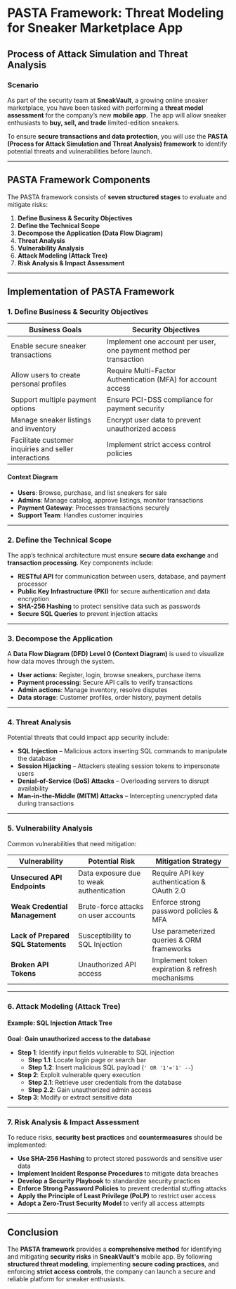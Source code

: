 # PASTA Framework: Threat Modeling for Sneaker Marketplace App  

## Process of Attack Simulation and Threat Analysis  

### Scenario  
As part of the security team at **SneakVault**, a growing online sneaker marketplace, you have been tasked with performing a **threat model assessment** for the company’s new **mobile app**. The app will allow sneaker enthusiasts to **buy, sell, and trade** limited-edition sneakers.  

To ensure **secure transactions and data protection**, you will use the **PASTA (Process for Attack Simulation and Threat Analysis) framework** to identify potential threats and vulnerabilities before launch.  

---

## PASTA Framework Components  
The PASTA framework consists of **seven structured stages** to evaluate and mitigate risks:  

1. **Define Business & Security Objectives**  
2. **Define the Technical Scope**  
3. **Decompose the Application (Data Flow Diagram)**  
4. **Threat Analysis**  
5. **Vulnerability Analysis**  
6. **Attack Modeling (Attack Tree)**  
7. **Risk Analysis & Impact Assessment**  

---

## Implementation of PASTA Framework  

### 1. Define Business & Security Objectives  

| **Business Goals** | **Security Objectives** |  
|--------------------|------------------------|  
| Enable secure sneaker transactions | Implement one account per user, one payment method per transaction |  
| Allow users to create personal profiles | Require Multi-Factor Authentication (MFA) for account access |  
| Support multiple payment options | Ensure PCI-DSS compliance for payment security |  
| Manage sneaker listings and inventory | Encrypt user data to prevent unauthorized access |  
| Facilitate customer inquiries and seller interactions | Implement strict access control policies |  

#### Context Diagram  

- **Users**: Browse, purchase, and list sneakers for sale  
- **Admins**: Manage catalog, approve listings, monitor transactions  
- **Payment Gateway**: Processes transactions securely  
- **Support Team**: Handles customer inquiries  

---

### 2. Define the Technical Scope  
The app’s technical architecture must ensure **secure data exchange** and **transaction processing**. Key components include:  

- **RESTful API** for communication between users, database, and payment processor  
- **Public Key Infrastructure (PKI)** for secure authentication and data encryption  
- **SHA-256 Hashing** to protect sensitive data such as passwords  
- **Secure SQL Queries** to prevent injection attacks  

---

### 3. Decompose the Application  
A **Data Flow Diagram (DFD) Level 0 (Context Diagram)** is used to visualize how data moves through the system.  

- **User actions**: Register, login, browse sneakers, purchase items  
- **Payment processing**: Secure API calls to verify transactions  
- **Admin actions**: Manage inventory, resolve disputes  
- **Data storage**: Customer profiles, order history, payment details  

---

### 4. Threat Analysis  
Potential threats that could impact app security include:  

- **SQL Injection** – Malicious actors inserting SQL commands to manipulate the database  
- **Session Hijacking** – Attackers stealing session tokens to impersonate users  
- **Denial-of-Service (DoS) Attacks** – Overloading servers to disrupt availability  
- **Man-in-the-Middle (MITM) Attacks** – Intercepting unencrypted data during transactions  

---

### 5. Vulnerability Analysis  
Common vulnerabilities that need mitigation:  

| **Vulnerability** | **Potential Risk** | **Mitigation Strategy** |  
|------------------|-------------------|------------------------|  
| **Unsecured API Endpoints** | Data exposure due to weak authentication | Require API key authentication & OAuth 2.0 |  
| **Weak Credential Management** | Brute-force attacks on user accounts | Enforce strong password policies & MFA |  
| **Lack of Prepared SQL Statements** | Susceptibility to SQL Injection | Use parameterized queries & ORM frameworks |  
| **Broken API Tokens** | Unauthorized API access | Implement token expiration & refresh mechanisms |  

---

### 6. Attack Modeling (Attack Tree)  

#### Example: SQL Injection Attack Tree  

**Goal**: **Gain unauthorized access to the database**  

- **Step 1**: Identify input fields vulnerable to SQL injection  
  - **Step 1.1**: Locate login page or search bar  
  - **Step 1.2**: Insert malicious SQL payload (`' OR '1'='1' --`)  
- **Step 2**: Exploit vulnerable query execution  
  - **Step 2.1**: Retrieve user credentials from the database  
  - **Step 2.2**: Gain unauthorized admin access  
- **Step 3**: Modify or extract sensitive data  

---

### 7. Risk Analysis & Impact Assessment  

To reduce risks, **security best practices** and **countermeasures** should be implemented:  

- **Use SHA-256 Hashing** to protect stored passwords and sensitive user data  
- **Implement Incident Response Procedures** to mitigate data breaches  
- **Develop a Security Playbook** to standardize security practices  
- **Enforce Strong Password Policies** to prevent credential stuffing attacks  
- **Apply the Principle of Least Privilege (PoLP)** to restrict user access  
- **Adopt a Zero-Trust Security Model** to verify all access attempts  

---

## Conclusion  
The **PASTA framework** provides a **comprehensive method** for identifying and mitigating **security risks** in **SneakVault's** mobile app. By following **structured threat modeling**, implementing **secure coding practices**, and enforcing **strict access controls**, the company can launch a secure and reliable platform for sneaker enthusiasts.
